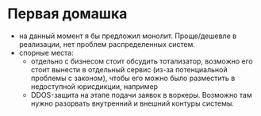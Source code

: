 # Первая домашка

- на данный момент я бы предложил монолит. Проще/дешевле в реализации, нет проблем распределенных систем.
- спорные места:
  - отдельно с бизнесом стоит обсудить тотализатор, возможно его стоит вынести в отдельный сервис (из-за потенциальной проблемы с законом), чтобы его можно было разместить в недоступной юрисдикции, например
  - DDOS-защита на этапе подачи заявок в воркеры. Возможно там нужно разорвать внутренний и внешний контуры системы.
